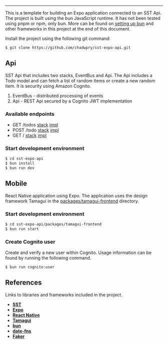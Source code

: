 ---

This is a template for building an Expo application connected to an SST Api.
The project is built using the bun JavaScript runtime. It has not been tested
using pnpm or npm, only bun. More can be found on
[setting up bun](https://bun.sh/) and other frameworks in this project at the
end of this document.

Install the project using the following git command:


```bash
$ git clone https://github.com/chadwpry/sst-expo-api.git
```


## Api

SST Api that includes two stacks, EventBus and Api.  The Api includes a Todo
model and can fetch a list of random items or create a new random item. It is
security using Amazon Cognito.

1. EventBus - distributed processing of events
2. Api - REST Api secured by a Cognito JWT implementation

### Available endpoints

- GET /todos
  [stack](https://github.com/chadwpry/sst-expo-api/blob/0362d6e3e5c6443ba389b8abbb0af004bca41c43/stacks/ApiStack.ts#L73)
  [impl](https://github.com/chadwpry/sst-expo-api/blob/0362d6e3e5c6443ba389b8abbb0af004bca41c43/packages/functions/src/todo.ts#L13C5-L13C5)
- POST /todo
  [stack](https://github.com/chadwpry/sst-expo-api/blob/0362d6e3e5c6443ba389b8abbb0af004bca41c43/stacks/ApiStack.ts#L74)
  [impl](https://github.com/chadwpry/sst-expo-api/blob/0362d6e3e5c6443ba389b8abbb0af004bca41c43/packages/functions/src/todo.ts#L4)
- GET /
  [stack](https://github.com/chadwpry/sst-expo-api/blob/0362d6e3e5c6443ba389b8abbb0af004bca41c43/stacks/ApiStack.ts#L69)
  [impl](https://github.com/chadwpry/sst-expo-api/blob/0362d6e3e5c6443ba389b8abbb0af004bca41c43/packages/functions/src/root.ts#L3)

### Start development environment

```bash
$ cd sst-expo-api
$ bun install
$ bun run dev
```


## Mobile

React Native application using Expo. The application uses the design framework
Tamagui in the [packages/tamagui-frontend](https://github.com/chadwpry/sst-expo-api/tree/main/packages/tamagui-frontend)
directory.

### Start development environment

```bash
$ cd sst-expo-api/packages/tamagui-frontend
$ bun run start
```

### Create Cognito user

Create and verify a new user within Cognito. Usage information can be found by
running the following command.

```bash
$ bun run cognito:user
```


## References

Links to libraries and frameworks included in the project.

- [**SST**](https://docs.sst.dev/)
- [**Expo**](https://docs.expo.dev/)
- [**React Native**](https://reactnative.dev/)
- [**Tamagui**](https://tamagui.dev/)
- [**bun**](https://bun.sh/)
- [**date-fns**](https://date-fns.org/)
- [**Faker**](https://fakerjs.dev/)

